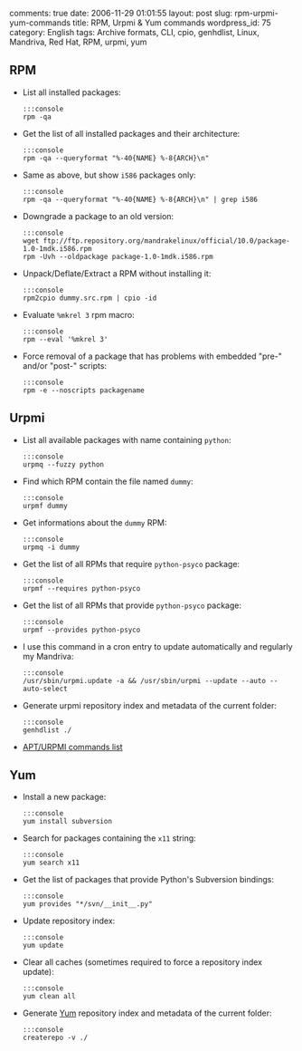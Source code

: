 comments: true
date: 2006-11-29 01:01:55
layout: post
slug: rpm-urpmi-yum-commands
title: RPM, Urpmi & Yum commands
wordpress_id: 75
category: English
tags: Archive formats, CLI, cpio, genhdlist, Linux, Mandriva, Red Hat, RPM, urpmi, yum

## RPM

  * List all installed packages:

        :::console
        rpm -qa

  * Get the list of all installed packages and their architecture:

        :::console
        rpm -qa --queryformat "%-40{NAME} %-8{ARCH}\n"

  * Same as above, but show `i586` packages only:

        :::console
        rpm -qa --queryformat "%-40{NAME} %-8{ARCH}\n" | grep i586

  * Downgrade a package to an old version:

        :::console
        wget ftp://ftp.repository.org/mandrakelinux/official/10.0/package-1.0-1mdk.i586.rpm
        rpm -Uvh --oldpackage package-1.0-1mdk.i586.rpm

  * Unpack/Deflate/Extract a RPM without installing it:

        :::console
        rpm2cpio dummy.src.rpm | cpio -id

  * Evaluate `%mkrel 3` rpm macro:

        :::console
        rpm --eval '%mkrel 3'

  * Force removal of a package that has problems with embedded "pre-" and/or "post-" scripts:

        :::console
        rpm -e --noscripts packagename

## Urpmi

  * List all available packages with name containing `python`:

        :::console
        urpmq --fuzzy python

  * Find which RPM contain the file named `dummy`:

        :::console
        urpmf dummy

  * Get informations about the `dummy` RPM:

        :::console
        urpmq -i dummy

  * Get the list of all RPMs that require `python-psyco` package:

        :::console
        urpmf --requires python-psyco

  * Get the list of all RPMs that provide `python-psyco` package:

        :::console
        urpmf --provides python-psyco

  * I use this command in a cron entry to update automatically and regularly my Mandriva:

        :::console
        /usr/sbin/urpmi.update -a && /usr/sbin/urpmi --update --auto --auto-select

  * Generate urpmi repository index and metadata of the current folder:

        :::console
        genhdlist ./

  * [APT/URPMI commands list](http://linux.ensimag.fr/urpmiapt.html)

## Yum

  * Install a new package:

        :::console
        yum install subversion

  * Search for packages containing the `x11` string:

        :::console
        yum search x11

  * Get the list of packages that provide Python's Subversion bindings:

        :::console
        yum provides "*/svn/__init__.py"

  * Update repository index:

        :::console
        yum update

  * Clear all caches (sometimes required to force a repository index update):

        :::console
        yum clean all

  * Generate [Yum](http://yum.baseurl.org) repository index and metadata of the current folder:

        :::console
        createrepo -v ./


